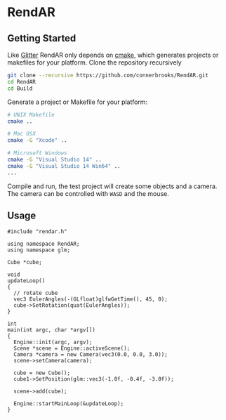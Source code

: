 RendAR
======

Getting Started
---------------
Like [Glitter](http://polytonic.github.io/Glitter/) RendAR only depends on
[cmake](http://www.cmake.org/download/), which generates projects or makefiles
for your platform. Clone the repository recursively

```bash
git clone --recursive https://github.com/connerbrooks/RendAR.git
cd RendAR
cd Build
```

Generate a project or Makefile for your platform:

```bash
# UNIX Makefile
cmake ..

# Mac OSX
cmake -G "Xcode" ..

# Microsoft Windows
cmake -G "Visual Studio 14" ..
cmake -G "Visual Studio 14 Win64" ..
...
```

Compile and run, the test project will create some objects and a camera.
The camera can be controlled with `WASD` and the mouse.


Usage
-----

```
#include "rendar.h"

using namespace RendAR;
using namespace glm;

Cube *cube;

void
updateLoop()
{
  // rotate cube
  vec3 EulerAngles(-(GLfloat)glfwGetTime(), 45, 0);
  cube->SetRotation(quat(EulerAngles));
}

int
main(int argc, char *argv[])
{
  Engine::init(argc, argv);
  Scene *scene = Engine::activeScene();
  Camera *camera = new Camera(vec3(0.0, 0.0, 3.0));
  scene->setCamera(camera);

  cube = new Cube();
  cube1->SetPosition(glm::vec3(-1.0f, -0.4f, -3.0f));

  scene->add(cube);

  Engine::startMainLoop(&updateLoop);
}
```

